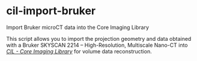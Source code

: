 # cil-import-bruker
Import Bruker microCT data into the Core Imaging Library

This script allows you to import the projection geometry and data obtained with a Bruker SKYSCAN 2214 – High-Resolution,
Multiscale Nano-CT into [*CIL - Core Imaging Library*](https://github.com/TomographicImaging/CIL) for volume data reconstruction.


